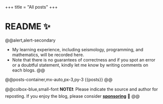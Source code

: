 +++
title = "All posts"
+++

# README ✨
@@alert,alert-secondary
- My learning experience, including seismology, programming, and mathematics, will be recorded here. 
- Note that there is no guarantees of correctness and if you spot an error or a doubtful statement, kindly let me know by writing comments on each blogs.
@@

@@posts-container,mx-auto,px-3,py-3 {{posts}} @@


@@colbox-blue,small-font
**NOTE❗️**: Please indicate the source and author for reposting. If you enjoy the blog, please consider [**sponsoring**](/blog/2022/02/13-hello-world/#sponsoring) 🍿 
@@

